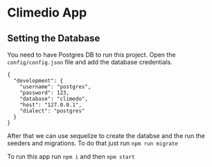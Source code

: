 # Climedio App

## Setting the Database

You need to have Postgres DB to run this project. Open the `config/config.json` file and add the database credentials.

```
{
  "development": {
    "username": "postgres",
    "password": 123,
    "database": "climedo",
    "host": "127.0.0.1",
    "dialect": "postgres"
  }
}
```

After that we can use sequelize to create the databse and the run the seeders and migrations. To do that just run `npm run migrate`

To run this app run `npm i` and then `npm start`
